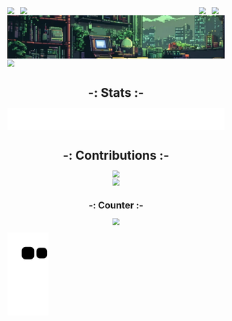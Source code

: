  <img align="left" width=30 src="https://cultofthepartyparrot.com/parrots/hd/portalorangeparrot.gif"/>
 <img align="right" width=30 src="https://cultofthepartyparrot.com/parrots/hd/portalblueparrot.gif"/>
<img align="right" width=30 src="https://cultofthepartyparrot.com/parrots/hd/portalblueparrot.gif"/>

<a href="https://git.io/typing-svg">
<img src="https://readme-typing-svg.herokuapp.com?font=ubuntu&size=23&duration=2000&pause=1000&color=217397&center=true&width=435&lines=Greetings+%E2%98%A3;Jevil36239🍁+is+here">
</a>
<img src="https://raw.githubusercontent.com/Jevil36239/Jevil36239/main/ezgif.com-resize.jpg"/>
<img src="https://user-images.githubusercontent.com/74038190/212284115-f47cd8ff-2ffb-4b04-b5bf-4d1c14c0247f.gif" width="1400">
<br>
<h1 align="center"> -: Stats :- </h1>

<img src="banners.svg">

<h1 align="center"> -: Contributions :- </h1>
<p align="center">
  <a href="#">
    <img src="http://github-readme-streak-stats.herokuapp.com?user=Jevil36239&theme=radical">
  </a>
  <br>
  <a href="#">
    <img src="https://activity-graph.herokuapp.com/graph?username=Jevil36239&theme=react-dark&hide_border=true">
  </a>
</p>
<h2 align="center">-: Counter :- </h2>
<p align="center">
  <a href="https://github.com/ESKYoung/shields-io-visitor-counter" target="_blank">
  <img src="https://shields-io-visitor-counter.herokuapp.com/badge?page=jevil36239&style=for-the-badge">
<a>
  
  <a href="#" target="_blank"><img src="https://github.com/rafaballerini/rafaballerini/blob/output/github-contribution-grid-snake.svg" alt="sneke"></a>
</p>

